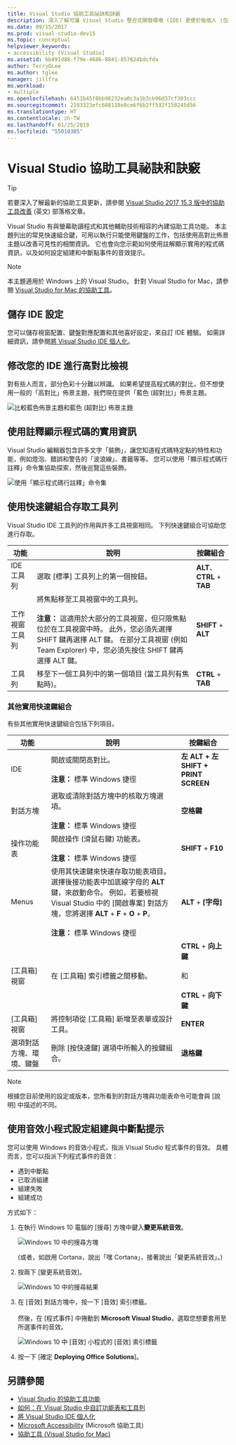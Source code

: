 ```yaml
---
title: Visual Studio 協助工具祕訣和訣竅
description: 深入了解可讓 Visual Studio 整合式開發環境 (IDE) 更便於每個人 (包括行動不便人士) 使用的祕訣和訣竅。
ms.date: 09/15/2017
ms.prod: visual-studio-dev15
ms.topic: conceptual
helpviewer_keywords:
- accessibility [Visual Studio]
ms.assetid: 6b491d88-f79e-4686-8841-857624bdcfda
author: TerryGLee
ms.author: tglee
manager: jillfra
ms.workload:
- multiple
ms.openlocfilehash: 6451b45f8bb98232ea0c3a1b3cb96d37cf303ccc
ms.sourcegitcommit: 2193323efc608118e0ce6f6b2ff532f158245d56
ms.translationtype: HT
ms.contentlocale: zh-TW
ms.lasthandoff: 01/25/2019
ms.locfileid: "55010385"
---
```

# <a name="accessibility-tips-and-tricks-for-visual-studio"></a>Visual Studio 協助工具祕訣和訣竅

> [!TIP]
> 若要深入了解最新的協助工具更新，請參閱 [Visual Studio 2017 15.3 版中的協助工具改善](https://blogs.msdn.microsoft.com/visualstudio/2017/08/14/accessibility-improvements-in-visual-studio-2017-version-15-3/) \(英文\) 部落格文章。

Visual Studio 有與螢幕助讀程式和其他輔助技術相容的內建協助工具功能。 本主題列出的常見快速組合鍵，可用以執行只能使用鍵盤的工作，包括使用高對比佈景主題以改善可見性的相關資訊。 它也會向您示範如何使用註解顯示實用的程式碼資訊，以及如何設定組建和中斷點事件的音效提示。

> [!NOTE]
> 本主題適用於 Windows 上的 Visual Studio。 針對 Visual Studio for Mac，請參閱 [Visual Studio for Mac 的協助工具](/visualstudio/mac/accessibility)。

## <a name="save-your-ide-settings"></a>儲存 IDE 設定

 您可以儲存視窗配置、鍵盤對應配置和其他喜好設定，來自訂 IDE 體驗。 如需詳細資訊，請參閱[將 Visual Studio IDE 個人化](../../ide/personalizing-the-visual-studio-ide.md)。

## <a name="modify-your-ide-for-high-contrast-viewing"></a>修改您的 IDE 進行高對比檢視

對有些人而言，部分色彩十分難以辨識。 如果希望提高程式碼的對比，但不想使用一般的「高對比」佈景主題，我們現在提供「藍色 (超對比)」佈景主題。

  ![比較藍色佈景主題和藍色 (超對比) 佈景主題](media/blue-extra-contrast-theme.png)

## <a name="use-annotations-to-reveal-useful-information-about-your-code"></a>使用註釋顯示程式碼的實用資訊

Visual Studio 編輯器包含許多文字「裝飾」，讓您知道程式碼特定點的特性和功能，例如燈泡、錯誤和警告的「波浪線」、書籤等等。 您可以使用「顯示程式碼行註釋」命令集協助探索，然後巡覽這些裝飾。

  ![使用「顯示程式碼行註釋」命令集](media/show-line-annotations-command-set.png)

## <a name="access-toolbars-by-using-shortcut-key-combinations"></a>使用快速鍵組合存取工具列

Visual Studio IDE 工具列的作用與許多工具視窗相同。 下列快速鍵組合可協助您進行存取。

|功能|說明|按鍵組合|
|-------------|-----------------| - |
|IDE 工具列|選取 [標準] 工具列上的第一個按鈕。|**ALT**、**CTRL** + **TAB**|
|工作視窗工具列|將焦點移至工具視窗中的工具列。 <br> <br> **注意：** 這適用於大部分的工具視窗，但只限焦點位於在工具視窗中時。 此外，您必須先選擇 SHIFT 鍵再選擇 ALT 鍵。 在部分工具視窗 (例如 Team Explorer) 中，您必須先按住 SHIFT 鍵再選擇 ALT 鍵。|**SHIFT** + **ALT**|
|工具列|移至下一個工具列中的第一個項目 (當工具列有焦點時)。|**CTRL** + **TAB**|

### <a name="other-useful-shortcut-key-combinations"></a>其他實用快速鍵組合

有些其他實用快速鍵組合包括下列項目。

|功能|說明|按鍵組合|
|-------------|-----------------| - |
|IDE|開啟或關閉高對比。 <br> <br> **注意：** 標準 Windows 捷徑|**左 ALT + 左 SHIFT + PRINT SCREEN**|
|對話方塊|選取或清除對話方塊中的核取方塊選項。 <br> <br> **注意：** 標準 Windows 捷徑|**空格鍵**|
|操作功能表|開啟操作 (滑鼠右鍵) 功能表。 <br> <br> **注意：** 標準 Windows 捷徑|**SHIFT** + **F10**|
|Menus|使用其快速鍵來快速存取功能表項目。 選擇後接功能表中加底線字母的 **ALT** 鍵，來啟動命令。 例如，若要檢視 Visual Studio 中的 [開啟專案] 對話方塊，您將選擇 **ALT** + **F** + **O** + **P**。  <br><br> **注意：** 標準 Windows 捷徑|**ALT** + **[字母]**|
|[工具箱] 視窗|在 [工具箱] 索引標籤之間移動。|**CTRL** + **向上鍵**<br /><br /> 和<br /><br /> **CTRL** + **向下鍵**|
|[工具箱] 視窗|將控制項從 [工具箱] 新增至表單或設計工具。|**ENTER**|
|選項對話方塊、環境、鍵盤|刪除 [按快速鍵] 選項中所輸入的按鍵組合。|**退格鍵**|

> [!NOTE]
> 根據您目前使用的設定或版本，您所看到的對話方塊與功能表命令可能會與 [說明] 中描述的不同。

## <a name="use-the-sound-applet-to-set-build-and-breakpoint-cues"></a>使用音效小程式設定組建與中斷點提示

您可以使用 Windows 的音效小程式，指派 Visual Studio 程式事件的音效。 具體而言，您可以指派下列程式事件的音效：

 * 遇到中斷點
 * 已取消組建
 * 組建失敗
 * 組建成功

方式如下：

1. 在執行 Windows 10 電腦的 [搜尋] 方塊中鍵入**變更系統音效**。

   ![Windows 10 中的搜尋方塊](media/type-here-to-search.png)

   (或者，如啟用 Cortana，說出「嘿 Cortana」，接著說出「變更系統音效」。)

2. 按兩下 [變更系統音效]。

   ![Windows 10 中的搜尋結果](media/change-system-sounds.png)

3. 在 [音效] 對話方塊中，按一下 [音效] 索引標籤。 <br><br>
   然後，在 [程式事件] 中捲動到 **Microsoft Visual Studio**，選取您想要套用至所選事件的音效。

   ![Windows 10 中 [音效] 小程式的 [音效] 索引標籤](media/sound-applet.png)

4. 按一下 [確定 **Deploying Office Solutions**]。

## <a name="see-also"></a>另請參閱

* [Visual Studio 的協助工具功能](../../ide/reference/accessibility-features-of-visual-studio.md)
* [如何：在 Visual Studio 中自訂功能表和工具列](../../ide/how-to-customize-menus-and-toolbars-in-visual-studio.md)
* [將 Visual Studio IDE 個人化](../../ide/personalizing-the-visual-studio-ide.md)
* [Microsoft Accessibility](https://www.microsoft.com/Accessibility) (Microsoft 協助工具)
* [協助工具 (Visual Studio for Mac)](/visualstudio/mac/accessibility)